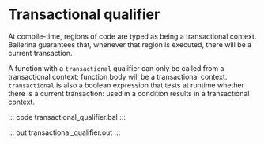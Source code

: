 # Transactional qualifier

At compile-time, regions of code are typed as being a transactional context. Ballerina guarantees that, whenever that region is executed, there will be a current transaction.

A function with a `transactional` qualifier can only be called from a transactional context; function  body will be a transactional context. `transactional` is also a boolean expression that tests at runtime whether there is a current transaction: used in a condition results in a transactional context.

::: code transactional_qualifier.bal :::

::: out transactional_qualifier.out :::